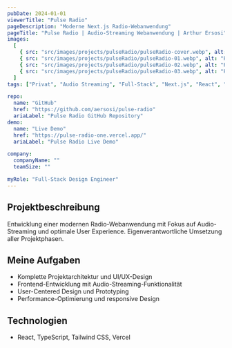 ```yaml
---
pubDate: 2024-01-01
viewerTitle: "Pulse Radio"
pageDescription: "Moderne Next.js Radio-Webanwendung"
pageTitle: "Pulse Radio | Audio-Streaming Webanwendung | Arthur Ersosi"
images:
  [
    { src: "src/images/projects/pulseRadio/pulseRadio-cover.webp", alt: "Pulse Radio App Coverbild" },
    { src: "src/images/projects/pulseRadio/pulseRadio-01.webp", alt: "Pulse Radio Player" },
    { src: "src/images/projects/pulseRadio/pulseRadio-02.webp", alt: "Pulse Radio Stationsauswahl" },
    { src: "src/images/projects/pulseRadio/pulseRadio-03.webp", alt: "Pulse Radio Einstellungen" },
  ]
tags: ["Privat", "Audio Streaming", "Full-Stack", "Next.js", "React", "Frontend-Entwicklung"]

repo:
  name: "GitHub"
  href: "https://github.com/aersosi/pulse-radio"
  ariaLabel: "Pulse Radio GitHub Repository"
demo:
  name: "Live Demo"
  href: "https://pulse-radio-one.vercel.app/"
  ariaLabel: "Pulse Radio Live Demo"

company:
  companyName: ""
  teamSize: ""

myRole: "Full-Stack Design Engineer"
---
```


## Projektbeschreibung

Entwicklung einer modernen Radio-Webanwendung mit Fokus auf Audio-Streaming und optimale User Experience.
Eigenverantwortliche Umsetzung aller Projektphasen.

## Meine Aufgaben

- Komplette Projektarchitektur und UI/UX-Design
- Frontend-Entwicklung mit Audio-Streaming-Funktionalität
- User-Centered Design und Prototyping
- Performance-Optimierung und responsive Design

## Technologien

- React, TypeScript, Tailwind CSS, Vercel
